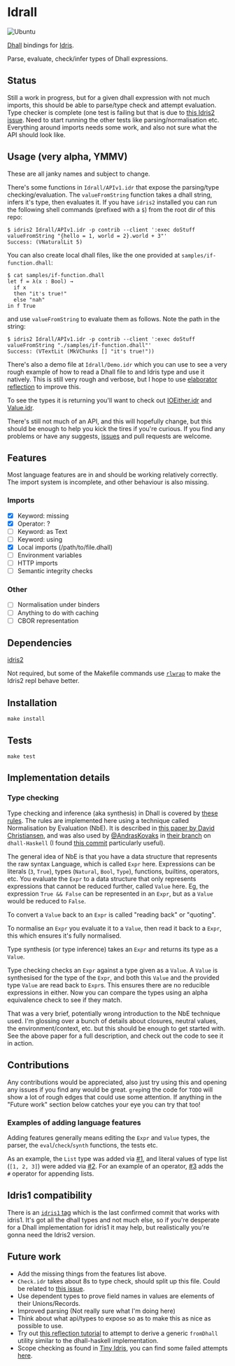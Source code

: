 # Idrall

![Ubuntu](https://github.com/alexhumphreys/idrall/workflows/Ubuntu/badge.svg)

[Dhall](https://dhall-lang.org) bindings for [Idris](https://www.idris-lang.org).

Parse, evaluate, check/infer types of Dhall expressions.

## Status

Still a work in progress, but for a given dhall expression with not much imports, this should be able to parse/type check and attempt evaluation. Type checker is complete (one test is failing but that is due to [this Idris2 issue](https://github.com/idris-lang/Idris2/issues/29). Need to start running the other tests like parsing/normalisation etc. Everything around imports needs some work, and also not sure what the API should look like.

## Usage (very alpha, YMMV)

These are all janky names and subject to change.

There's some functions in `Idrall/APIv1.idr` that expose the parsing/type checking/evaluation. The `valueFromString` function takes a dhall string, infers it's type, then evaluates it. If you have `idris2` installed you can run the following shell commands (prefixed with a `$`) from the root dir of this repo:

```
$ idris2 Idrall/APIv1.idr -p contrib --client ':exec doStuff valueFromString "{hello = 1, world = 2}.world + 3"'
Success: (VNaturalLit 5)
```

You can also create local dhall files, like the one provided at `samples/if-function.dhall`:

```
$ cat samples/if-function.dhall
let f = λ(x : Bool) →
  if x
  then "it's true!"
  else "nah"
in f True
```

and use `valueFromString` to evaluate them as follows. Note the path in the string:

```
$ idris2 Idrall/APIv1.idr -p contrib --client ':exec doStuff valueFromString "./samples/if-function.dhall"'
Success: (VTextLit (MkVChunks [] "it's true!"))
```

There's also a demo file at `Idrall/Demo.idr` which you can use to see a very rough example of how to read a Dhall file to and Idris type and use it natively. This is still very rough and verbose, but I hope to use [elaborator reflection](https://github.com/stefan-hoeck/idris2-elab-util) to improve this.

To see the types it is returning you'll want to check out [IOEither.idr](https://github.com/alexhumphreys/idrall/blob/master/Idrall/IOEither.idr) and [Value.idr](https://github.com/alexhumphreys/idrall/blob/master/Idrall/Value.idr).

There's still not much of an API, and this will hopefully change, but this should be enough to help you kick the tires if you're curious. If you find any problems or have any suggests, [issues](https://github.com/alexhumphreys/idrall/issues) and pull requests are welcome.

## Features

Most language features are in and should be working relatively correctly. The import system is incomplete, and other behaviour is also missing.

### Imports
- [x] Keyword: missing
- [x] Operator: ?
- [ ] Keyword: as Text
- [ ] Keyword: using
- [x] Local imports (/path/to/file.dhall)
- [ ] Environment variables
- [ ] HTTP imports
- [ ] Semantic integrity checks

### Other
- [ ] Normalisation under binders
- [ ] Anything to do with caching
- [ ] CBOR representation

## Dependencies

[idris2](https://github.com/idris-lang/Idris2)

Not required, but some of the Makefile commands use [`rlwrap`](https://github.com/hanslub42/rlwrap) to make the Idris2 repl behave better.

## Installation

```
make install
```

## Tests

```
make test
```

## Implementation details

### Type checking

Type checking and inference (aka synthesis) in Dhall is covered by [these rules](https://github.com/dhall-lang/dhall-lang/blob/master/standard/type-inference.md). The rules are implemented here using a technique called Normalisation by Evaluation (NbE). It is described in [this paper by David Christiansen](http://davidchristiansen.dk/tutorials/implementing-types-hs.pdf), and was also used by [@AndrasKovaks](https://github.com/AndrasKovacs) in [their branch](https://github.com/dhall-lang/dhall-haskell/commits/nbe-elaboration) on `dhall-Haskell` (I found [this commit](https://github.com/dhall-lang/dhall-haskell/commit/627a6cdea0170336ff08de34851d8bdf5180571d) particularly useful).

The general idea of NbE is that you have a data structure that represents the raw syntax Language, which is called `Expr` here. Expressions can be literals (`3`, `True`), types (`Natural`, `Bool`, `Type`), functions, builtins, operators, etc. You evaluate the `Expr` to a data structure that only represents expressions that cannot be reduced further, called `Value` here. Eg, the expression `True && False` can be represented in an `Expr`, but as a `Value` would be reduced to `False`. 

To convert a `Value` back to an `Expr` is called "reading back" or "quoting".

To normalise an `Expr` you evaluate it to a `Value`, then read it back to a `Expr`, this which ensures it's fully normalised.

Type synthesis (or type inference) takes an `Expr` and returns its type as a `Value`. 

Type checking checks an `Expr` against a type given as a `Value`. A `Value` is synthesised for the type of the `Expr`, and both this `Value` and the provided type `Value` are read back to `Expr`s. This ensures there are no reducible expressions in either. Now you can compare the types using an alpha equivalence check to see if they match.

That was a very brief, potentially wrong introduction to the NbE technique used. I'm glossing over a bunch of details about closures, neutral values, the environment/context, etc. but this should be enough to get started with. See the above paper for a full description, and check out the code to see it in action.

## Contributions

Any contributions would be appreciated, also just try using this and opening any issues if you find any would be great. `grep`ing the code for `TODO` will show a lot of rough edges that could use some attention. If anything in the "Future work" section below catches your eye you can try that too!

### Examples of adding language features

Adding features generally means editing the `Expr` and `Value` types, the parser, the `eval`/`check`/`synth` functions, the tests etc.

As an example, the `List` type was added via [#1](https://github.com/alexhumphreys/idrall/pull/1), and literal values of type list (`[1, 2, 3]`) were added via [#2](https://github.com/alexhumphreys/idrall/pull/2). For an example of an operator, [#3](https://github.com/alexhumphreys/idrall/pull/3) adds the `#` operator for appending lists.

## Idris1 compatibility

There is an [`idris1` tag](https://github.com/alexhumphreys/idrall/releases/tag/idris1) which is the last confirmed commit that works with idris1. It's got all the dhall types and not much else, so if you're desperate for a Dhall implementation for idris1 it may help, but realistically you're gonna need the Idris2 version.

## Future work

- Add the missing things from the features list above.
- `Check.idr` takes about 8s to type check, should split up this file. Could be related to [this issue](https://github.com/idris-lang/Idris2/issues/797).
- Use dependent types to prove field names in values are elements of their Unions/Records.
- Improved parsing (Not really sure what I'm doing here)
- Think about what api/types to expose so as to make this as nice as possible to use.
- Try out [this reflection tutorial](https://github.com/stefan-hoeck/idris2-elab-util) to attempt to derive a generic `fromDhall` utility similar to the dhall-haskell implementation.
- Scope checking as found in [Tiny Idris](https://github.com/edwinb/SPLV20), you can find some failed attempts [here](https://github.com/alexhumphreys/idrall/blob/feat/scope-checking2/Idrall/Binder.idr).

